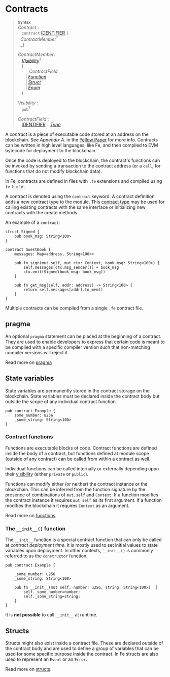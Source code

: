 # Contracts

> **<sup>Syntax</sup>**\
> _Contract_ :\
> &nbsp;&nbsp; `contract` [IDENTIFIER] `{`\
> &nbsp;&nbsp;_ContractMember_<sup>\*</sup>\
> &nbsp;&nbsp;_`}`
>
> _ContractMember_:\
> &nbsp;&nbsp; [_Visibility_]<sup>?</sup>\
> &nbsp;&nbsp; (\
> &nbsp;&nbsp; &nbsp;&nbsp; &nbsp;&nbsp;  _ContractField_\
> &nbsp;&nbsp; &nbsp;&nbsp; | [_Function_]\
> &nbsp;&nbsp; &nbsp;&nbsp; | [_Struct_]\
> &nbsp;&nbsp; &nbsp;&nbsp; | [_Enum_]\
> &nbsp;&nbsp; )
>
> _Visibility_ :\
> &nbsp;&nbsp; `pub`<sup>?</sup>
>
> _ContractField_ :\
> &nbsp;&nbsp; [IDENTIFIER] `:` [_Type_]


A _contract_ is a piece of executable code stored at an address on the blockchain. See *Appendix A.* in the [Yellow Paper](https://ethereum.github.io/yellowpaper/paper.pdf) for more info. Contracts can be written in high level languages, like Fe, and then compiled to EVM bytecode for deployment to the blockchain. 

Once the code is deployed to the blockchain, the contract's functions can be invoked by sending a transaction to the contract address (or a `call`, for functions that do not modify blockchain data). 
 
In Fe, contracts are defined in files with `.fe` extensions and compiled using `fe build`.

A contract is denoted using the `contract` keyword. A contract definition adds a new contract type to the module. This [contract type] may be used for calling existing contracts with the same interface or initializing new contracts with the create methods.

An example of a `contract`:

```fe
struct Signed {
    pub book_msg: String<100>
}

contract GuestBook {
    messages: Map<address, String<100>>

    pub fn sign(mut self, mut ctx: Context, book_msg: String<100>) {
        self.messages[ctx.msg_sender()] = book_msg
        ctx.emit(Signed(book_msg: book_msg))
    }

    pub fn get_msg(self, addr: address) -> String<100> {
        return self.messages[addr].to_mem()
    }
}
```

Multiple contracts can be compiled from a single `.fe` contract file.

## pragma

An optional `pragma` statement can be placed at the beginning of a contract. They are used to enable developers to express that certain code is meant to be compiled with a specific compiler version such that non-matching compiler versions will reject it.

Read more on [pragma](../statements/pragma.md)

## State variables

State variables are permanently stored in the contract storage on the blockchain. State variables must be declared inside the contract body but outside the scope of any individual contract function. 

```fe
pub contract Example {
    some_number: u256
    _some_string: String<100>
}
```

### Contract functions

Functions are executable blocks of code. Contract functions are defined inside the body of a contract, but functions defined at module scope (outside of any contract) can be called from within a contract as well. 

Individual functions can be called internally or externally depending upon their [visibility](../items/visibility_and_privacy.md) (either `private` or `public`).

Functions can modify either (or neither) the contract instance or the blockchain. This can be inferred from the function signature by the presence of combinations of `mut`, `self` and `Context`. If a function modifies the contract instance it requires `mut self` as its first argument. If a function modifies the blockchain it requires `Context` as an argument.

Read more on [functions](../../spec/items/functions/index.md).

### The `__init__()` function

The `__init__` function is a special contract function that can only be called at *contract deployment time*. It is mostly used to set initial values to state variables upon deployment. In other contexts, `__init__()` is commonly referred to as the `constructor` function.

```fe
pub contract Example {

    _some_number: u256
    _some_string: String<100>

    pub fn __init__(mut self, number: u256, string: String<100>)  {
        self._some_number=number;
        self._some_string=string;
    }
}
```

It is **not possible** to call `__init__` at runtime.


## Structs

Structs might also exist inside a contract file. These are declared outside of the contract body and are used to define a group of variables that can be used for some specific purpose inside the contract. In Fe structs are also used to represent an `Event` or an `Error`.

Read more on [structs](../../spec/items/structs.md).


[NEWLINE]: ../lexical_structure/tokens.md#newline
[IDENTIFIER]: ../lexical_structure/identifiers.md
[_Visibility_]: ./visibility_and_privacy.md
[_Type_]: ../type_system/types/index.md
[contract type]: ../type_system/types/contract.md
[_Function_]: ../type_system/types/function.md
[_Struct_]: ./structs.md
[_Enum_]: ./enums.md
